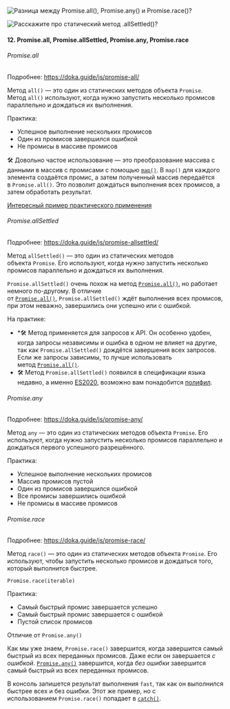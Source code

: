 ![Разница между `Promise.all()`, `Promise.any()` и `Promise.race()`?](https://youtu.be/XtQPrt8G0n8?t=782)

![Расскажите про статический метод `.allSettled()`?](https://youtu.be/trriSYNrHw4?t=896)

#### 12. Promise.all, Promise.allSettled, Promise.any, Promise.race

###### Promise.all
Подробнее: https://doka.guide/js/promise-all/

Метод `all()` — это один из статических методов объекта `Promise`. Метод `all()` используют, когда нужно запустить несколько промисов параллельно и дождаться их выполнения.

Практика:
* Успешное выполнение нескольких промисов
* Один из промисов завершился ошибкой
* Не промисы в массиве промисов

🛠 Довольно частое использование — это преобразование массива с данными в массив с промисами с помощью [`map()`](https://doka.guide/js/array-map/). В `map()` для каждого элемента создаётся промис, а затем полученный массив передаётся в `Promise.all()`. Это позволит дождаться выполнения всех промисов, а затем обработать результат.

[Интересный пример практического применения](https://doka.guide/js/promise-all/#nastavnik-praktikuma-boris-yuzhakov-otvechaet)

###### Promise.allSettled
Подробнее: https://doka.guide/js/promise-allsettled/

Метод `allSettled()` — это один из статических методов объекта `Promise`. Его используют, когда нужно запустить несколько промисов параллельно и дождаться их выполнения.

`Promise.allSettled()` очень похож на метод [`Promise.all()`](https://doka.guide/js/promise-all/), но работает немного по-другому. В отличие от [`Promise.all()`](https://doka.guide/js/promise-all/#odin-iz-promisov-zavershilsya-oshibkoy), `Promise.allSettled()` ждёт выполнения всех промисов, при этом неважно, завершились они успешно или с ошибкой.

На практике:
* *🛠 Метод применяется для запросов к API. Он особенно удобен, когда запросы независимы и ошибка в одном не влияет на другие, так как `Promise.allSettled()` дождётся завершения всех запросов. Если же запросы зависимы, то лучше использовать метод [`Promise.all()`](https://doka.guide/js/promise-all/#na-praktike).
* 🛠 Метод `Promise.allSettled()` появился в спецификации языка недавно, а именно [ES2020](https://262.ecma-international.org/11.0/#sec-promise.allsettled), возможно вам понадобится [полифил](https://www.npmjs.com/package/promise.allsettled).

###### Promise.any
Подробнее: https://doka.guide/js/promise-any/

Метод `any` — это один из статических методов объекта `Promise`. Его используют, когда нужно запустить несколько промисов параллельно и дождаться первого успешного разрешённого.

Практика:
* Успешное выполнение нескольких промисов
* Массив промисов пустой
* Один из промисов завершился ошибкой
* Все промисы завершились ошибкой
* Не промисы в массиве промисов

###### Promise.race
Подробнее: https://doka.guide/js/promise-race/

Метод `race()` — это один из статических методов объекта `Promise`. Его используют, чтобы запустить несколько промисов и дождаться того, который выполнится быстрее.

```
Promise.race(iterable)
```

Практика:
* Самый быстрый промис завершается успешно
* Самый быстрый промис завершается с ошибкой
* Пустой список промисов

Отличие от `Promise.any()`

Как мы уже знаем, `Promise.race()` завершится, когда завершится самый быстрый из всех переданных промисов. Даже если он завершается _с ошибкой_. [`Promise.any()`](https://doka.guide/js/promise-any/) завершится, когда _без ошибки_ завершится самый быстрый из всех переданных промисов.

В консоль запишется результат выполнения `fast`, так как он выполнился быстрее всех и без ошибки. Этот же пример, но с использованием `Promise.race()` попадает в [`catch()`](https://doka.guide/js/promise-catch/).


